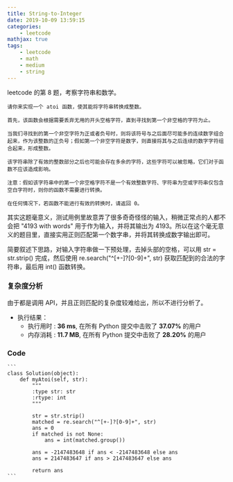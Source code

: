```yaml
---
title: String-to-Integer
date: 2019-10-09 13:59:15
categories:
    - leetcode
mathjax: true
tags: 
    - leetcode
    - math
    - medium
    - string
---
```


leetcode 的第 8 题，考察字符串和数学。

    请你来实现一个 atoi 函数，使其能将字符串转换成整数。

    首先，该函数会根据需要丢弃无用的开头空格字符，直到寻找到第一个非空格的字符为止。

    当我们寻找到的第一个非空字符为正或者负号时，则将该符号与之后面尽可能多的连续数字组合起来，作为该整数的正负号；假如第一个非空字符是数字，则直接将其与之后连续的数字字符组合起来，形成整数。

    该字符串除了有效的整数部分之后也可能会存在多余的字符，这些字符可以被忽略，它们对于函数不应该造成影响。

    注意：假如该字符串中的第一个非空格字符不是一个有效整数字符、字符串为空或字符串仅包含空白字符时，则你的函数不需要进行转换。

    在任何情况下，若函数不能进行有效的转换时，请返回 0。

<!-- more -->

其实这题毫意义，测试用例里故意弄了很多奇奇怪怪的输入，稍微正常点的人都不会把 "4193 with words" 用于作为输入，并将其输出为 4193。所以在这个毫无意义的题目里，直接实用正则匹配第一个数字串，并将其转换成数字输出即可。

简要叙述下思路，对输入字符串做一下预处理，去掉头部的空格，可以用 str = str.strip() 完成，然后使用 re.search("^[+-]?[0-9]+", str) 获取匹配到的合法的字符串，最后用 int() 函数转换。

### 复杂度分析

由于都是调用 API，并且正则匹配的复杂度较难给出，所以不进行分析了。

- 执行结果：
  - 执行用时 : **36 ms**, 在所有 Python 提交中击败了 **37.07%** 的用户
  - 内存消耗 : **11.7 MB**, 在所有 Python 提交中击败了 **28.20%** 的用户

### Code

    ```
    class Solution(object):
        def myAtoi(self, str):
            """
            :type str: str
            :rtype: int
            """
            
            str = str.strip()
            matched = re.search("^[+-]?[0-9]+", str)
            ans = 0
            if matched is not None:
                ans = int(matched.group())
                
            ans = -2147483648 if ans < -2147483648 else ans
            ans = 2147483647 if ans > 2147483647 else ans
                
            return ans
    ```
